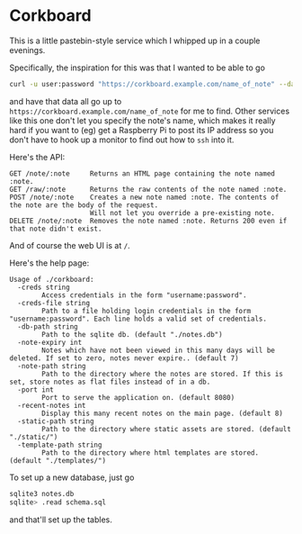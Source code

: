 # Corkboard

This is a little pastebin-style service which I whipped up in a couple evenings.

Specifically, the inspiration for this was that I wanted to be able to go

```sh
curl -u user:password "https://corkboard.example.com/name_of_note" --data-binary "Some information, or maybe @filename.txt"
```

and have that data all go up to `https://corkboard.example.com/name_of_note` for me to find.
Other services like this one don't let you specify the note's name, which makes it really hard if you want to (eg) get a Raspberry Pi to post its IP address so you don't have to hook up a monitor to find out how to `ssh` into it.

Here's the API:

```
GET /note/:note     Returns an HTML page containing the note named :note.
GET /raw/:note      Returns the raw contents of the note named :note.
POST /note/:note    Creates a new note named :note. The contents of the note are the body of the request.
                    Will not let you override a pre-existing note.
DELETE /note/:note  Removes the note named :note. Returns 200 even if that note didn't exist.
```

And of course the web UI is at `/`.

Here's the help page:

```
Usage of ./corkboard:
  -creds string
    	Access credentials in the form "username:password".
  -creds-file string
    	Path to a file holding login credentials in the form "username:password". Each line holds a valid set of credentials.
  -db-path string
    	Path to the sqlite db. (default "./notes.db")
  -note-expiry int
    	Notes which have not been viewed in this many days will be deleted. If set to zero, notes never expire.. (default 7)
  -note-path string
    	Path to the directory where the notes are stored. If this is set, store notes as flat files instead of in a db.
  -port int
    	Port to serve the application on. (default 8080)
  -recent-notes int
    	Display this many recent notes on the main page. (default 8)
  -static-path string
    	Path to the directory where static assets are stored. (default "./static/")
  -template-path string
    	Path to the directory where html templates are stored. (default "./templates/")

```

To set up a new database, just go

```sh
sqlite3 notes.db
sqlite> .read schema.sql
```

and that'll set up the tables.
